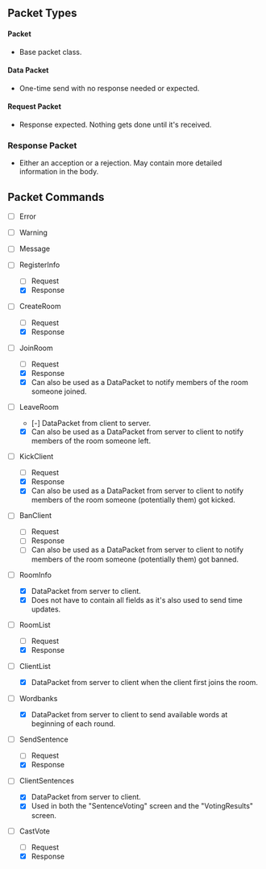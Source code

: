 ## Packet Types

#### Packet

* Base packet class.


#### Data Packet

* One-time send with no response needed or expected.


#### Request Packet

* Response expected. Nothing gets done until it's received.


### Response Packet

* Either an acception or a rejection. May contain more detailed information in the body.


## Packet Commands

* [ ]  Error
* [ ]  Warning
* [ ]  Message

* [ ]  RegisterInfo
	* [ ]  Request
	* [X]  Response

* [ ]  CreateRoom
	* [ ]  Request
	* [X]  Response

* [ ]  JoinRoom
	* [ ]  Request
	* [X]  Response
	* [X]  Can also be used as a DataPacket to notify members of the room someone joined.

* [ ]  LeaveRoom
	* [-]  DataPacket from client to server.
	* [X]  Can also be used as a DataPacket from server to client to notify members of the room someone left.

* [ ]  KickClient
	* [ ]  Request
	* [X]  Response
	* [X]  Can also be used as a DataPacket from server to client to notify members of the room someone (potentially them) got kicked.

* [ ]  BanClient
	* [ ]  Request
	* [ ]  Response
	* [ ]  Can also be used as a DataPacket from server to client to notify members of the room someone (potentially them) got banned.

* [ ]  RoomInfo
	* [X]  DataPacket from server to client.
	* [X]  Does not have to contain all fields as it's also used to send time updates.

* [ ]  RoomList
	* [ ]  Request
	* [X]  Response

* [ ]  ClientList
	* [X]  DataPacket from server to client when the client first joins the room.

* [ ]  Wordbanks
	* [X]  DataPacket from server to client to send available words at beginning of each round.

* [ ]  SendSentence
	* [ ]  Request
	* [X]  Response

* [ ]  ClientSentences
	* [X]  DataPacket from server to client.
	* [X]  Used in both the "SentenceVoting" screen and the "VotingResults" screen.

* [ ]  CastVote
	* [ ]  Request
	* [X]  Response
